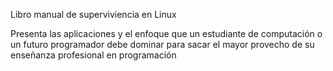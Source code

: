 Libro manual de superviviencia en Linux

Presenta las aplicaciones y el enfoque que un estudiante de computación
o un futuro programador debe dominar para sacar el mayor provecho de su enseñanza
profesional en programación